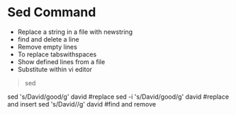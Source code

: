 # Sed Command

* Replace a string in a file with newstring
* find and delete a line
* Remove empty lines
* To replace tabswithspaces
* Show defined lines from a file
* Substitute within vi editor

>sed

sed 's/David/good/g' david          #replace
sed -i 's/David/good/g' david           #replace and insert
sed 's/David//g' david          #find and remove

